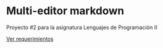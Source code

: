 # Multi-editor markdown

Proyecto #2 para la asignatura Lenguajes de Programación II

[Ver requerimientos](Requeriments.md)
